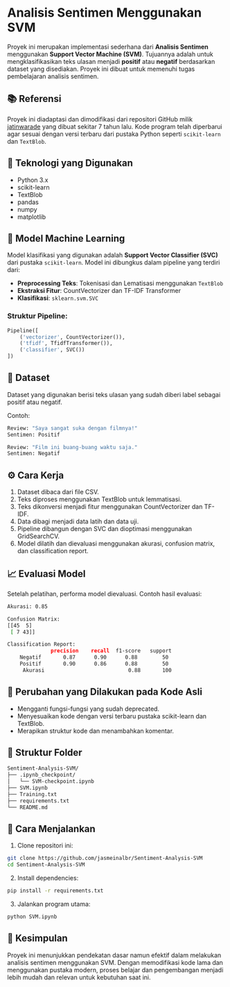 # Analisis Sentimen Menggunakan SVM

Proyek ini merupakan implementasi sederhana dari **Analisis Sentimen** menggunakan **Support Vector Machine (SVM)**. Tujuannya adalah untuk mengklasifikasikan teks ulasan menjadi **positif** atau **negatif** berdasarkan dataset yang disediakan. Proyek ini dibuat untuk memenuhi tugas pembelajaran analisis sentimen.

## 📚 Referensi
Proyek ini diadaptasi dan dimodifikasi dari repositori GitHub milik [jatinwarade](https://github.com/jatinwarade/Sentiment-analysis-using-SVM) yang dibuat sekitar 7 tahun lalu. Kode program telah diperbarui agar sesuai dengan versi terbaru dari pustaka Python seperti `scikit-learn` dan `TextBlob`.

## 🔧 Teknologi yang Digunakan
- Python 3.x
- scikit-learn
- TextBlob
- pandas
- numpy
- matplotlib

## 🧠 Model Machine Learning
Model klasifikasi yang digunakan adalah **Support Vector Classifier (SVC)** dari pustaka `scikit-learn`. Model ini dibungkus dalam pipeline yang terdiri dari:
- **Preprocessing Teks**: Tokenisasi dan Lematisasi menggunakan `TextBlob`
- **Ekstraksi Fitur**: CountVectorizer dan TF-IDF Transformer
- **Klasifikasi**: `sklearn.svm.SVC`

### Struktur Pipeline:
```python
Pipeline([
    ('vectorizer', CountVectorizer()),
    ('tfidf', TfidfTransformer()),
    ('classifier', SVC())
])
```

## 📝 Dataset
Dataset yang digunakan berisi teks ulasan yang sudah diberi label sebagai positif atau negatif.

Contoh:
```bash
Review: "Saya sangat suka dengan filmnya!"
Sentimen: Positif

Review: "Film ini buang-buang waktu saja."
Sentimen: Negatif
```
## ⚙️ Cara Kerja
1. Dataset dibaca dari file CSV.
2. Teks diproses menggunakan TextBlob untuk lemmatisasi.
3. Teks dikonversi menjadi fitur menggunakan CountVectorizer dan TF-IDF.
4. Data dibagi menjadi data latih dan data uji.
5. Pipeline dibangun dengan SVC dan dioptimasi menggunakan GridSearchCV.
6. Model dilatih dan dievaluasi menggunakan akurasi, confusion matrix, dan classification report.

## 📈 Evaluasi Model
Setelah pelatihan, performa model dievaluasi. Contoh hasil evaluasi:
```bash
Akurasi: 0.85

Confusion Matrix:
[[45  5]
 [ 7 43]]

Classification Report:
              precision    recall  f1-score   support
    Negatif       0.87      0.90      0.88        50
    Positif       0.90      0.86      0.88        50
     Akurasi                           0.88       100
```

## 🔄 Perubahan yang Dilakukan pada Kode Asli
- Mengganti fungsi-fungsi yang sudah deprecated.
- Menyesuaikan kode dengan versi terbaru pustaka scikit-learn dan TextBlob.
- Merapikan struktur kode dan menambahkan komentar.

## 📂 Struktur Folder
```bash
Sentiment-Analysis-SVM/
├── .ipynb_checkpoint/
│   └── SVM-checkpoint.ipynb
├── SVM.ipynb
├── Training.txt
├── requirements.txt
└── README.md
```

## 🚀 Cara Menjalankan
1. Clone repositori ini:
```bash
git clone https://github.com/jasmeinalbr/Sentiment-Analysis-SVM
cd Sentiment-Analysis-SVM
```
2. Install dependencies:
```bash
pip install -r requirements.txt
```

3. Jalankan program utama:
```bash
python SVM.ipynb
```

## 📌 Kesimpulan
Proyek ini menunjukkan pendekatan dasar namun efektif dalam melakukan analisis sentimen menggunakan SVM. Dengan memodifikasi kode lama dan menggunakan pustaka modern, proses belajar dan pengembangan menjadi lebih mudah dan relevan untuk kebutuhan saat ini.